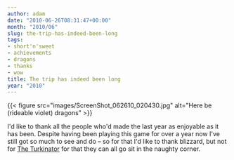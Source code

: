 ```yaml
---
author: adam
date: "2010-06-26T08:31:47+00:00"
month: "2010/06"
slug: the-trip-has-indeed-been-long
tags:
- short'n'sweet
- achievements
- dragons
- thanks
- wow
title: The trip has indeed been long
year: "2010"
---
```


{{< figure src="images/ScreenShot_062610_020430.jpg" alt="Here be (rideable violet) dragons" >}}

I'd like to thank all the people who'd made the last year as enjoyable as it has been. Despite having been playing this game for over a year now I've still got so much to see and do &#8211; so for that I'd like to thank blizzard, but not for [The Turkinator](http://www.wowhead.com/achievement=3578) for that they can all go sit in the naughty corner.

<!--more-->